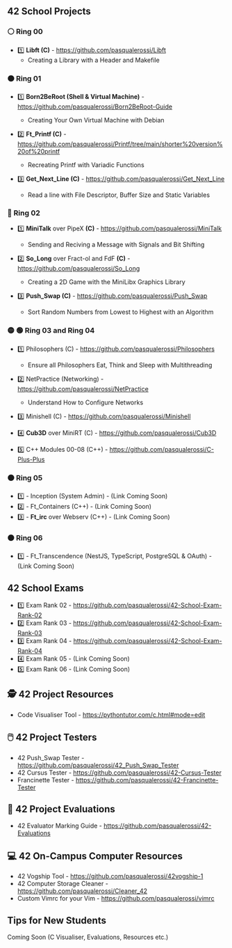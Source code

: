 ## 42 School Projects

### ⚪ Ring 00
- 1️⃣ **Libft (C)** - https://github.com/pasqualerossi/Libft
  * Creating a Library with a Header and Makefile

### 🟠 Ring 01
- 1️⃣ **Born2BeRoot (Shell & Virtual Machine)** - https://github.com/pasqualerossi/Born2BeRoot-Guide
  * Creating Your Own Virtual Machine with Debian

- 2️⃣ **Ft_Printf (C)** - https://github.com/pasqualerossi/Printf/tree/main/shorter%20version%20of%20printf
  * Recreating Printf with Variadic Functions

- 3️⃣ **Get_Next_Line (C)** - https://github.com/pasqualerossi/Get_Next_Line 
  * Read a line with File Descriptor, Buffer Size and Static Variables

### 🔵 Ring 02
- 1️⃣ **MiniTalk** over PipeX **(C)** - https://github.com/pasqualerossi/MiniTalk
  * Sending and Reciving a Message with Signals and Bit Shifting

- 2️⃣ **So_Long** over Fract-ol and FdF **(C)** - https://github.com/pasqualerossi/So_Long
  * Creating a 2D Game with the MiniLibx Graphics Library

- 3️⃣ **Push_Swap (C)** - https://github.com/pasqualerossi/Push_Swap
  * Sort Random Numbers from Lowest to Highest with an Algorithm

### 🟡 🟢 Ring 03 and Ring 04
- 1️⃣ Philosophers (C) - https://github.com/pasqualerossi/Philosophers
  * Ensure all Philosophers Eat, Think and Sleep with Multithreading

- 2️⃣ NetPractice (Networking) - https://github.com/pasqualerossi/NetPractice
  * Understand How to Configure Networks 

- 3️⃣ Minishell (C) - https://github.com/pasqualerossi/Minishell
- 4️⃣ **Cub3D** over MiniRT (C) - https://github.com/pasqualerossi/Cub3D
- 5️⃣ C++ Modules 00-08 (C++) - https://github.com/pasqualerossi/C-Plus-Plus

### 🟤 Ring 05
- 1️⃣ - Inception (System Admin) - (Link Coming Soon) 
- 2️⃣ - Ft_Containers (C++) - (Link Coming Soon) 
- 3️⃣ - **Ft_irc** over Webserv (C++) - (Link Coming Soon) 

### ⚫ Ring 06
- 1️⃣ - Ft_Transcendence (NestJS, TypeScript, PostgreSQL & OAuth) - (Link Coming Soon) 

## 42 School Exams

- 1️⃣ Exam Rank 02 - https://github.com/pasqualerossi/42-School-Exam-Rank-02
- 2️⃣ Exam Rank 03 - https://github.com/pasqualerossi/42-School-Exam-Rank-03 
- 3️⃣ Exam Rank 04 - https://github.com/pasqualerossi/42-School-Exam-Rank-04
- 4️⃣ Exam Rank 05 - (Link Coming Soon) 
- 5️⃣ Exam Rank 06 - (Link Coming Soon) 

## 🕵️ 42 Project Resources

- Code Visualiser Tool - https://pythontutor.com/c.html#mode=edit

## 🖱️ 42 Project Testers

- 42 Push_Swap Tester - https://github.com/pasqualerossi/42_Push_Swap_Tester
- 42 Cursus Tester - https://github.com/pasqualerossi/42-Cursus-Tester
- Francinette Tester - https://github.com/pasqualerossi/42-Francinette-Tester

## 👮 42 Project Evaluations

- 42 Evaluator Marking Guide - https://github.com/pasqualerossi/42-Evaluations

## 💻 42 On-Campus Computer Resources

- 42 Vogship Tool - https://github.com/pasqualerossi/42vogship-1
- 42 Computer Storage Cleaner - https://github.com/pasqualerossi/Cleaner_42
- Custom Vimrc for your Vim - https://github.com/pasqualerossi/vimrc

## Tips for New Students
Coming Soon (C Visualiser, Evaluations, Resources etc.)
